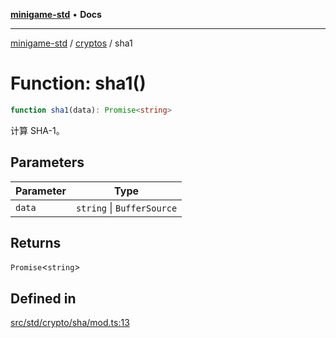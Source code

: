 [**minigame-std**](../../../README.md) • **Docs**

***

[minigame-std](../../../README.md) / [cryptos](../README.md) / sha1

# Function: sha1()

```ts
function sha1(data): Promise<string>
```

计算 SHA-1。

## Parameters

| Parameter | Type |
| ------ | ------ |
| `data` | `string` \| `BufferSource` |

## Returns

`Promise`\<`string`\>

## Defined in

[src/std/crypto/sha/mod.ts:13](https://github.com/JiangJie/minigame-std/blob/d842b492eda479274cfeb38a06f4c4255b5493bc/src/std/crypto/sha/mod.ts#L13)
